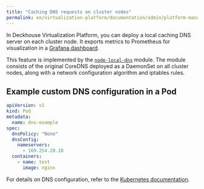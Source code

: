 ```yaml
---
title: "Caching DNS requests on cluster nodes"
permalink: en/virtualization-platform/documentation/admin/platform-management/network/other/dns-caching.html
---
```


In Deckhouse Virtualization Platform, you can deploy a local caching DNS server on each cluster node.
It exports metrics to Prometheus for visualization in a [Grafana dashboard](/modules/node-local-dns/#grafana-dashboard).

This feature is implemented by the [`node-local-dns`](/modules/node-local-dns/) module.
The module consists of the original CoreDNS deployed as a DaemonSet on all cluster nodes,
along with a network configuration algorithm and iptables rules.

## Example custom DNS configuration in a Pod

```yaml
apiVersion: v1
kind: Pod
metadata:
  name: dns-example
spec:
  dnsPolicy: "None"
  dnsConfig:
    nameservers:
      - 169.254.20.10
  containers:
    - name: test
      image: nginx
```

For details on DNS configuration, refer to the [Kubernetes documentation](https://kubernetes.io/docs/concepts/services-networking/dns-pod-service/#pod-s-dns-config).
